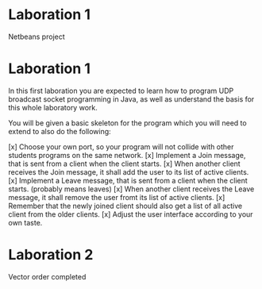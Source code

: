 # Laboration 1


Netbeans project 


# Laboration 1

In this first laboration you are expected to learn how to program UDP broadcast socket programming in Java, as well as understand the basis for this whole laboratory work.

You will be given a basic skeleton for the program which you will need to extend to also do the following:

[x] Choose your own port, so your program will not collide with other students programs on the same network.
[x] Implement a Join message, that is sent from a client when the client starts.
[x] When another client receives the Join message, it shall add the user to its list of active clients.
[x] Implement a Leave message, that is sent from a client when the client starts. (probably means leaves)
[x] When another client receives the Leave message, it shall remove the user fromt its list of active clients.
[x] Remember that the newly joined client should also get a list of all active client from the older clients.
[x] Adjust the user interface according to your own taste.



# Laboration 2


Vector order completed
